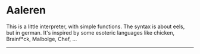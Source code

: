 # Aaleren
This is a little interpreter, with simple functions. The syntax is about eels, but in german. It's inspired by some esoteric languages like chicken, Brainf*ck, Malbolge, Chef, ...
<hr>